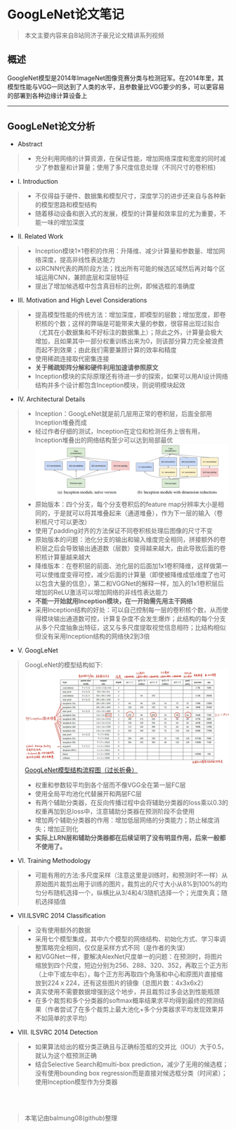 # GoogLeNet论文笔记
> 本文主要内容来自B站同济子豪兄论文精讲系列视频
## 概述
GoogleNet模型是2014年ImageNet图像竞赛分类与检测冠军。在2014年里，其模型性能与VGG一同达到了人类的水平，且参数量比VGG要少的多，可以更容易的部署到各种边缘计算设备上

---------------------------------
## GoogLeNet论文分析
* Abstract
> * 充分利用网络的计算资源，在保证性能，增加网络深度和宽度的同时减少了参数量和计算量；使用了多尺度信息处理（不同尺寸的卷积核)
* Ⅰ. Introduction
> * 不仅得益于硬件、数据集和模型尺寸，深度学习的进步还来自与各种新的模型思路和模型结构
> * 随着移动设备和嵌入式的发展，模型的计算量和效率显的尤为重要，不能一味的增加深度
* Ⅱ. Related Work
> * Inception模块1×1卷积的作用：升降维、减少计算量和参数量、增加网络深度，提高非线性表达能力
> * 以RCNN代表的两阶段方法；找出所有可能的候选区域然后再对每个区域运用CNN，兼顾底层和深层特征
> * 提出了增加候选框中包含真目标的比例，即候选框的准确度
* Ⅲ. Motivation and High Level Considerations
> * 提高模型性能的传统方法：增加深度，即模型的层数；增加宽度，即卷积核的个数；这样的弊端是可能带来大量的参数，很容易出现过拟合（尤其在小数据集和不好标注的数据集上）；除此之外，计算量会极大增加，且如果其中一部分权重训练出来为0，则该部分算力完全被浪费而起不到效果；由此我们需要兼顾计算的效率和精度
> * 使用稀疏连接取代密集连接
> * <b>关于稀疏矩阵分解和硬件利用加速请参照原文</b>
> * Inception模块的实际原理还有待进一步的探索，如果可以用AI设计网络结构并多个设计都包含Inception模块，则说明模块起效
* Ⅳ. Architectural Details
> * Inception：GoogLeNet就是前几层用正常的卷积层，后面全部用Inception堆叠而成
> * 经过作者仔细的测试，Inception在定位和检测任务上很有用，Inception堆叠出的网络结构至少可以达到局部最优<br>
![Inception模块结构](./pic/1.png)<br>
> * 原始版本：四个分支，每个分支卷积后的feature map分辨率大小是相同的，于是就可以将其堆叠起来（通道堆叠），作为下一层的输入（卷积核尺寸可以更改）
> * 使用了padding对齐的方法保证不同卷积核处理后图像的尺寸不变
> * 原始版本的问题：池化分支的输出和输入维度完全相同，拼接额外的卷积层之后会导致输出通道数（层数）变得越来越大，由此导致后面的卷积核计算量越来越大
> * 降维版本：在卷积层的前面、池化层的后面加1x1卷积降维，这样做第一可以使维度变得可控，减少后面的计算量（即使被降维成低维度了也可以包含大量的信息），第二和VGGNet的解释一样，加入的1x1卷积层后增加的ReLU激活可以增加网络的非线性表达能力
> * <b>不能一开始就用Inception模块，在一开始需先用主干网络</b>
> * 采用Inception结构的好处：可以自己控制每一层的卷积核个数，从而使得模块输出通道数可控，计算复杂度不会发生爆炸；此结构的每个分支从多个尺度抽象出特征，这又与多尺度提取视觉信息相符；比结构相似但没有采用Inception结构的网络快2到3倍
* Ⅴ. GoogLeNet
> GoogLeNet的模型结构如下:
![GoogLeNet模型结构数据](./pic/2.png)<br>
[GoogLeNet模型结构流程图（过长折叠）](./pic/3.png)<br>
> * 权重和参数较平均到各个层而不像VGG全在第一层FC层
> * 使用全局平均池化代替展开和两层FC层
> * 有两个辅助分类器，在反向传播过程中会将辅助分类器的loss乘以0.3的权重再加到总loss中，注意辅助分类器在预测阶段不会使用
> * 增加两个辅助分类器的作用：增加低层网络的分类能力；防止梯度消失；增加正则化
> * <b>实际上LRN层和辅助分类器都在后续证明了没有明显作用，后来一般都不使用了。</b>
* Ⅵ. Training Methodology
> * 可能有用的方法:多尺度采样（注意这里是训练时，和预测时不一样）从原始图片裁剪出用于训练的图片，裁剪出的尺寸大小从8%到100%的均匀分布随机选择一个，纵横比从3/4和4/3随机选择一个；光度失真；随机选择插值
* Ⅶ.ILSVRC 2014 Classification
> * 没有使用额外的数据
> * 采用七个模型集成，其中六个模型的网络结构、初始化方式、学习率调整策略完全相同，仅仅是采样方式不同（是作者的失误）
> * 和VGGNet一样，要解决AlexNet尺度单一的问题：在预测时，将图片缩放到四个尺度，短边分别为256、288、320、352，再取三个正方形（上中下或左中右），每个正方形再取四个角落和中心和原图片直接缩放到224 x 224，还有这些图片的镜像（总图片数：4x3x6x2）
> * 真实使用不需要数据增强到这个地步，并且裁剪过多会达到性能瓶颈
> * 在多个裁剪和多个分类器的softmax概率结果求平均得到最终的预测结果（作者尝试了在多个裁剪上最大池化+多个分类器求平均发现效果并不如简单的求平均）
* Ⅷ. ILSVRC 2014 Detection
> * 如果算法给出的框分类正确且与正确标签框的交并比（IOU）大于0.5，就认为这个框预测正确
> * 结合Selective Search和multi-box prediction，减少了无用的候选框；没有使用bounding box regression而是直接对候选框分类（时间紧）；使用Inception模型作为分类器

<br><br>

> 本笔记由balmung08(github)整理
